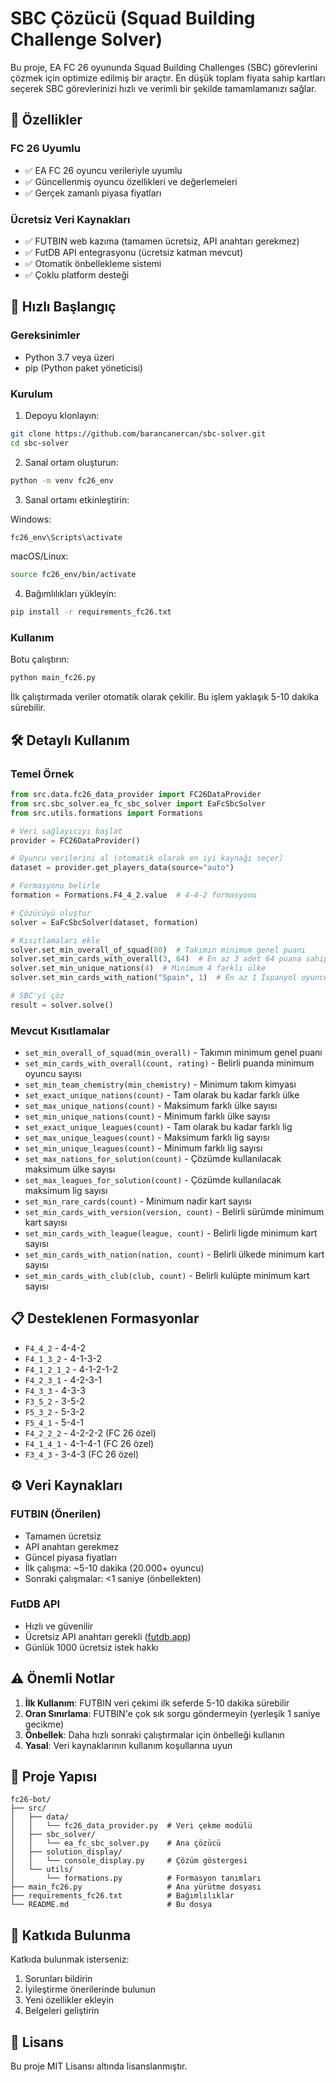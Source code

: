 # SBC Çözücü (Squad Building Challenge Solver)

Bu proje, EA FC 26 oyununda Squad Building Challenges (SBC) görevlerini çözmek için optimize edilmiş bir araçtır. En düşük toplam fiyata sahip kartları seçerek SBC görevlerinizi hızlı ve verimli bir şekilde tamamlamanızı sağlar.

## 🌟 Özellikler

### FC 26 Uyumlu
- ✅ EA FC 26 oyuncu verileriyle uyumlu
- ✅ Güncellenmiş oyuncu özellikleri ve değerlemeleri
- ✅ Gerçek zamanlı piyasa fiyatları

### Ücretsiz Veri Kaynakları
- ✅ FUTBIN web kazıma (tamamen ücretsiz, API anahtarı gerekmez)
- ✅ FutDB API entegrasyonu (ücretsiz katman mevcut)
- ✅ Otomatik önbellekleme sistemi
- ✅ Çoklu platform desteği

## 🚀 Hızlı Başlangıç

### Gereksinimler
- Python 3.7 veya üzeri
- pip (Python paket yöneticisi)

### Kurulum

1. Depoyu klonlayın:
```bash
git clone https://github.com/barancanercan/sbc-solver.git
cd sbc-solver
```

2. Sanal ortam oluşturun:
```bash
python -m venv fc26_env
```

3. Sanal ortamı etkinleştirin:

Windows:
```bash
fc26_env\Scripts\activate
```

macOS/Linux:
```bash
source fc26_env/bin/activate
```

4. Bağımlılıkları yükleyin:
```bash
pip install -r requirements_fc26.txt
```

### Kullanım

Botu çalıştırın:
```bash
python main_fc26.py
```

İlk çalıştırmada veriler otomatik olarak çekilir. Bu işlem yaklaşık 5-10 dakika sürebilir.

## 🛠️ Detaylı Kullanım

### Temel Örnek
```python
from src.data.fc26_data_provider import FC26DataProvider
from src.sbc_solver.ea_fc_sbc_solver import EaFcSbcSolver
from src.utils.formations import Formations

# Veri sağlayıcıyı başlat
provider = FC26DataProvider()

# Oyuncu verilerini al (otomatik olarak en iyi kaynağı seçer)
dataset = provider.get_players_data(source="auto")

# Formasyonu belirle
formation = Formations.F4_4_2.value  # 4-4-2 formasyonu

# Çözücüyü oluştur
solver = EaFcSbcSolver(dataset, formation)

# Kısıtlamaları ekle
solver.set_min_overall_of_squad(80)  # Takımın minimum genel puanı
solver.set_min_cards_with_overall(3, 64)  # En az 3 adet 64 puana sahip oyuncu
solver.set_min_unique_nations(4)  # Minimum 4 farklı ülke
solver.set_min_cards_with_nation("Spain", 1)  # En az 1 İspanyol oyuncu

# SBC'yi çöz
result = solver.solve()
```

### Mevcut Kısıtlamalar

- `set_min_overall_of_squad(min_overall)` - Takımın minimum genel puanı
- `set_min_cards_with_overall(count, rating)` - Belirli puanda minimum oyuncu sayısı
- `set_min_team_chemistry(min_chemistry)` - Minimum takım kimyası
- `set_exact_unique_nations(count)` - Tam olarak bu kadar farklı ülke
- `set_max_unique_nations(count)` - Maksimum farklı ülke sayısı
- `set_min_unique_nations(count)` - Minimum farklı ülke sayısı
- `set_exact_unique_leagues(count)` - Tam olarak bu kadar farklı lig
- `set_max_unique_leagues(count)` - Maksimum farklı lig sayısı
- `set_min_unique_leagues(count)` - Minimum farklı lig sayısı
- `set_max_nations_for_solution(count)` - Çözümde kullanılacak maksimum ülke sayısı
- `set_max_leagues_for_solution(count)` - Çözümde kullanılacak maksimum lig sayısı
- `set_min_rare_cards(count)` - Minimum nadir kart sayısı
- `set_min_cards_with_version(version, count)` - Belirli sürümde minimum kart sayısı
- `set_min_cards_with_league(league, count)` - Belirli ligde minimum kart sayısı
- `set_min_cards_with_nation(nation, count)` - Belirli ülkede minimum kart sayısı
- `set_min_cards_with_club(club, count)` - Belirli kulüpte minimum kart sayısı

## 📋 Desteklenen Formasyonlar

- `F4_4_2` - 4-4-2
- `F4_1_3_2` - 4-1-3-2
- `F4_1_2_1_2` - 4-1-2-1-2
- `F4_2_3_1` - 4-2-3-1
- `F4_3_3` - 4-3-3
- `F3_5_2` - 3-5-2
- `F5_3_2` - 5-3-2
- `F5_4_1` - 5-4-1
- `F4_2_2_2` - 4-2-2-2 (FC 26 özel)
- `F4_1_4_1` - 4-1-4-1 (FC 26 özel)
- `F3_4_3` - 3-4-3 (FC 26 özel)

## ⚙️ Veri Kaynakları

### FUTBIN (Önerilen)
- Tamamen ücretsiz
- API anahtarı gerekmez
- Güncel piyasa fiyatları
- İlk çalışma: ~5-10 dakika (20.000+ oyuncu)
- Sonraki çalışmalar: <1 saniye (önbellekten)

### FutDB API
- Hızlı ve güvenilir
- Ücretsiz API anahtarı gerekli ([futdb.app](https://futdb.app/))
- Günlük 1000 ücretsiz istek hakkı

## ⚠️ Önemli Notlar

1. **İlk Kullanım**: FUTBIN veri çekimi ilk seferde 5-10 dakika sürebilir
2. **Oran Sınırlama**: FUTBIN'e çok sık sorgu göndermeyin (yerleşik 1 saniye gecikme)
3. **Önbellek**: Daha hızlı sonraki çalıştırmalar için önbelleği kullanın
4. **Yasal**: Veri kaynaklarının kullanım koşullarına uyun

## 📁 Proje Yapısı

```
fc26-bot/
├── src/
│   ├── data/
│   │   └── fc26_data_provider.py  # Veri çekme modülü
│   ├── sbc_solver/
│   │   └── ea_fc_sbc_solver.py    # Ana çözücü
│   ├── solution_display/
│   │   └── console_display.py     # Çözüm göstergesi
│   └── utils/
│       └── formations.py          # Formasyon tanımları
├── main_fc26.py                   # Ana yürütme dosyası
├── requirements_fc26.txt          # Bağımlılıklar
└── README.md                      # Bu dosya
```

## 🤝 Katkıda Bulunma

Katkıda bulunmak isterseniz:
1. Sorunları bildirin
2. İyileştirme önerilerinde bulunun
3. Yeni özellikler ekleyin
4. Belgeleri geliştirin

## 📄 Lisans

Bu proje MIT Lisansı altında lisanslanmıştır.